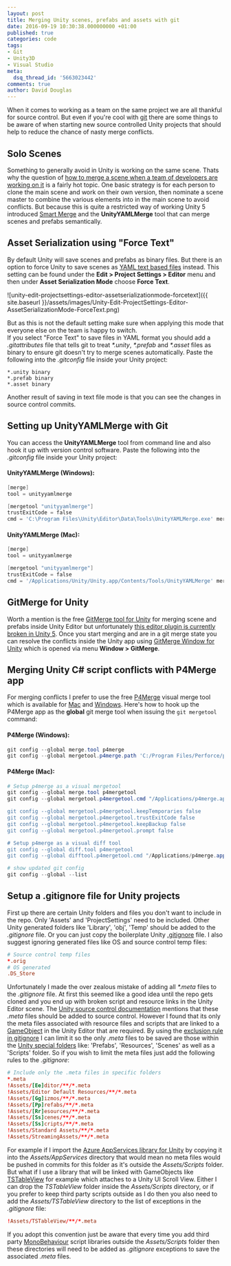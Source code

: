 ```yaml
---
layout: post
title: Merging Unity scenes, prefabs and assets with git
date: 2016-09-19 10:30:38.000000000 +01:00
published: true
categories: code
tags:
- Git
- Unity3D
- Visual Studio
meta:
  dsq_thread_id: '5663023442'
comments: true
author: David Douglas
---
```

When it comes to working as a team on the same project we are all thankful for source control. But even if you're cool with [git](https://git-scm.com/) there are some things to be aware of when starting new source controlled Unity projects that should help to reduce the chance of nasty merge conflicts.

## Solo Scenes

Something to generally avoid in Unity is working on the same scene. Thats why the question of [how to merge a scene when a team of developers are working on it](http://forum.unity3d.com/threads/how-do-several-people-work-inside-the-same-scene-and-resolve-merging-conflicts-under-git.291468/) is a fairly hot topic. One basic strategy is for each person to clone the main scene and work on their own version, then nominate a scene master to combine the various elements into in the main scene to avoid conflicts. But because this is quite a restricted way of working Unity 5 introduced [Smart Merge](https://docs.unity3d.com/Manual/SmartMerge.html) and the **UnityYAMLMerge** tool that can merge scenes and prefabs semantically.

## Asset Serialization using "Force Text"

By default Unity will save scenes and prefabs as binary files. But there is an option to force Unity to save scenes as [YAML text based files](https://docs.unity3d.com/Manual/TextSceneFormat.html) instead. This setting can be found under the **Edit \> Project Settings \> Editor** menu and then under **Asset Serialization Mode** choose **Force Text**.

 ![unity-edit-projectsettings-editor-assetserializationmode-forcetext]({{ site.baseurl }}/assets/images/Unity-Edit-ProjectSettings-Editor-AssetSerializationMode-ForceText.png)

But as this is not the default setting make sure when applying this mode that everyone else on the team is happy to switch.  
If you select "Force Text" to save files in YAML format you should add a _.gitattributes_ file that tells git to treat _\*.unity_, _\*.prefab_ and _\*.asset_ files as binary to ensure git doesn't try to merge scenes automatically. Paste the following into the _.gitconfig_ file inside your Unity project:

```
*.unity binary
*.prefab binary
*.asset binary
```

Another result of saving in text file mode is that you can see the changes in source control commits.

## Setting up UnityYAMLMerge with Git

You can access the **UnityYAMLMerge** tool from command line and also hook it up with version control software. Paste the following into the _.gitconfig_ file inside your Unity project:

#### UnityYAMLMerge (Windows):

```powershell
[merge]
tool = unityyamlmerge

[mergetool "unityyamlmerge"]
trustExitCode = false
cmd = 'C:\Program Files\Unity\Editor\Data\Tools\UnityYAMLMerge.exe' merge -p "$BASE" "$REMOTE" "$LOCAL" "$MERGED"
```

#### UnityYAMLMerge (Mac):

```powershell
[merge]
tool = unityyamlmerge

[mergetool "unityyamlmerge"]
trustExitCode = false
cmd = '/Applications/Unity/Unity.app/Contents/Tools/UnityYAMLMerge' merge -p "$BASE" "$REMOTE" "$LOCAL" "$MERGED"
```

## GitMerge for Unity

Worth a mention is the free [GitMerge tool for Unity](https://flashg.github.io/GitMerge-for-Unity/) for merging scene and prefabs inside Unity Editor but unfortunately [this editor plugin is currently broken in Unity 5](https://github.com/FlaShG/GitMerge-for-Unity/issues/17). Once you start merging and are in a git merge state you can resolve the conflicts inside the Unity app using [GitMerge Window for Unity](https://flashg.github.io/GitMerge-for-Unity/#instructions-start) which is opened via menu **Window \> GitMerge**.

## Merging Unity C# script conflicts with P4Merge app

For merging conflicts I prefer to use the free [P4Merge](https://www.perforce.com/product/components/perforce-visual-merge-and-diff-tools) visual merge tool which is available for [Mac](https://www.perforce.com/downloads/register/helix?return_url=http://www.perforce.com/downloads/perforce/r15.2/bin.macosx107x86_64/P4V.dmg&platform_family=MACINTOSH&platform=OS%20X%2010.8%2B%20%28x64%29&version=2015.2/1312139&product_selected=Perforce&edition_selected=helix&product_name=Helix%20P4V:%20:%20Visual%20Client&prod_num=9) and [Windows](https://www.perforce.com/downloads/register/helix?return_url=http://www.perforce.com/downloads/perforce/r15.2/bin.ntx64/p4vinst64.exe&platform_family=WINDOWS&platform=Windows%20%28x64%29&version=2015.2/1312139&product_selected=Perforce&edition_selected=helix&product_name=Helix%20P4V:%20:%20Visual%20Client&prod_num=9). Here's how to hook up the P4Merge app as the **global** git merge tool when issuing the `git mergetool` command:

#### P4Merge (Windows):

```powershell
git config --global merge.tool p4merge
git config --global mergetool.p4merge.path 'C:/Program Files/Perforce/p4merge.exe'
```

#### P4Merge (Mac):

```powershell
# Setup p4merge as a visual mergetool
git config --global merge.tool p4mergetool
git config --global mergetool.p4mergetool.cmd "/Applications/p4merge.app/Contents/MacOS/p4merge \"$BASE\" \"$LOCAL\" \"$REMOTE\" \"$MERGED\"

git config --global mergetool.p4mergetool.keepTemporaries false
git config --global mergetool.p4mergetool.trustExitCode false
git config --global mergetool.p4mergetool.keepBackup false
git config --global mergetool.p4mergetool.prompt false

# Setup p4merge as a visual diff tool
git config --global diff.tool p4mergetool
git config --global difftool.p4mergetool.cmd "/Applications/p4merge.app/Contents/Resources/launchp4merge \"$LOCAL\" \"$REMOTE\"

# show updated git config
git config --global --list
```

## Setup a .gitignore file for Unity projects

First up there are certain Unity folders and files you don't want to include in the repo. Only 'Assets' and 'ProjectSettings' need to be included. Other Unity generated folders like 'Library', 'obj', 'Temp' should be added to the _.gitignore_ file. Or you can just copy the boilerplate Unity [.gitignore](https://www.gitignore.io/api/unity) file. I also suggest ignoring generated files like OS and source control temp files:

```conf
# Source control temp files
*.orig
# OS generated
.DS_Store
```

Unfortunately I made the over zealous mistake of adding all _\*.meta_ files to the _.gitignore_ file. At first this seemed like a good idea until the repo gets cloned and you end up with broken script and resource links in the Unity Editor scene. The [Unity source control documentation](https://docs.unity3d.com/Manual/ExternalVersionControlSystemSupport.html) mentions that these _.meta_ files should be added to source control. However I found that its only the meta files associated with resource files and scripts that are linked to a [GameObject](https://docs.unity3d.com/ScriptReference/GameObject.html) in the Unity Editor that are required. By using the [exclusion rule in gitignore](https://git-scm.com/docs/gitignore) I can limit it so the only _.meta_ files to be saved are those within the [Unity special folders](https://docs.unity3d.com/Manual/SpecialFolders.html) like: 'Prefabs', 'Resources', 'Scenes' as well as a 'Scripts' folder. So if you wish to limit the meta files just add the following rules to the _.gitignore_:

```conf
# Include only the .meta files in specific folders
*.meta
!Assets/[Ee]ditor/**/*.meta
!Assets/Editor Default Resources/**/*.meta
!Assets/[Gg]izmos/**/*.meta
!Assets/[Pp]refabs/**/*.meta
!Assets/[Rr]esources/**/*.meta
!Assets/[Ss]cenes/**/*.meta
!Assets/[Ss]cripts/**/*.meta
!Assets/Standard Assets/**/*.meta
!Assets/StreamingAssets/**/*.meta
```

For example if I import the [Azure AppServices library for Unity](https://github.com/Unity3dAzure/AppServices) by copying it into the _Assets/AppServices_ directory that would mean no meta files would be pushed in commits for this folder as it's outside the _Assets/Scripts_ folder. But what if I use a library that will be linked with GameObjects like [TSTableView](https://bitbucket.org/tacticsoft/tstableview) for example which attaches to a Unity UI Scroll View. Either I can drop the _TSTableView_ folder inside the _Assets/Scripts_ directory, or if you prefer to keep third party scripts outside as I do then you also need to add the _Assets/TSTableView_ directory to the list of exceptions in the _.gitignore_ file:

```conf
!Assets/TSTableView/**/*.meta
```

If you adopt this convention just be aware that every time you add third party [MonoBehaviour](https://docs.unity3d.com/ScriptReference/MonoBehaviour.html) script libraries outside the _Assets/Scripts_ folder then these directories will need to be added as _.gitignore_ exceptions to save the associated _.meta_ files.


